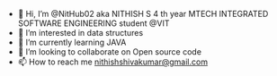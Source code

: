 - 👋 Hi, I’m @NitHub02 aka NITHISH S 4 th year MTECH INTEGRATED SOFTWARE ENGINEERING student @VIT
- 👀 I’m interested in data structures
- 🌱 I’m currently learning JAVA 
- 💞️ I’m looking to collaborate on Open source code 
- 📫 How to reach me nithishshivakumar@gmail.com

<!---
NitHub02/NitHub02 is a ✨ special ✨ repository because its `README.md` (this file) appears on your GitHub profile.
You can click the Preview link to take a look at your changes.
--->
